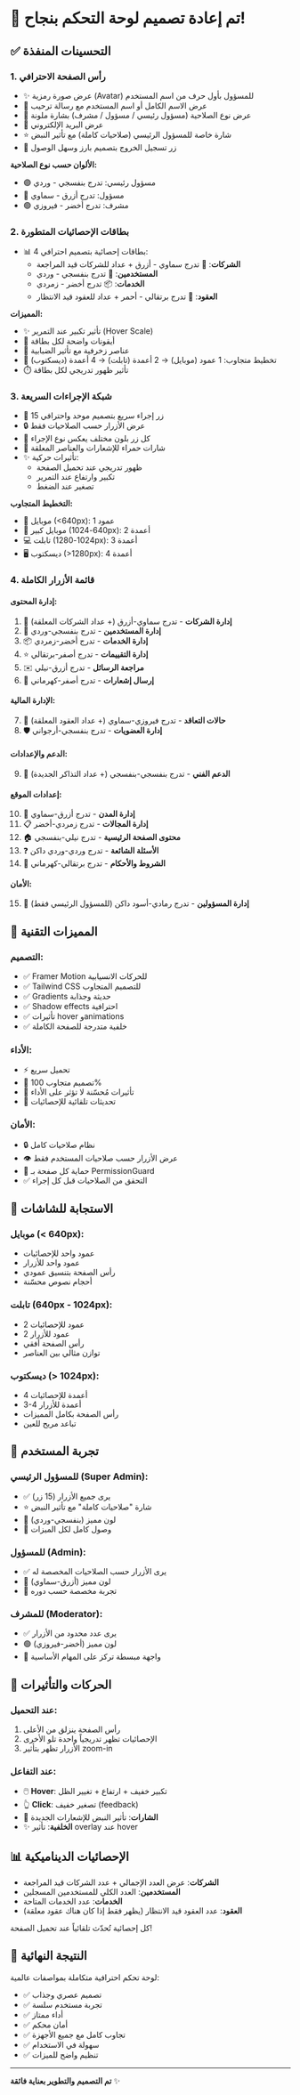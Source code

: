 # 🎨 تم إعادة تصميم لوحة التحكم بنجاح!

## ✅ التحسينات المنفذة

### 1. **رأس الصفحة الاحترافي**
- ✨ عرض صورة رمزية (Avatar) للمسؤول بأول حرف من اسم المستخدم
- 👤 عرض الاسم الكامل أو اسم المستخدم مع رسالة ترحيب
- 🎯 عرض نوع الصلاحية (مسؤول رئيسي / مسؤول / مشرف) بشارة ملونة
- 📧 عرض البريد الإلكتروني
- ⭐ شارة خاصة للمسؤول الرئيسي (صلاحيات كاملة) مع تأثير النبض
- 🚪 زر تسجيل الخروج بتصميم بارز وسهل الوصول

**الألوان حسب نوع الصلاحية:**
- 🟣 مسؤول رئيسي: تدرج بنفسجي - وردي
- 🔵 مسؤول: تدرج أزرق - سماوي
- 🟢 مشرف: تدرج أخضر - فيروزي

### 2. **بطاقات الإحصائيات المتطورة**
- 📊 4 بطاقات إحصائية بتصميم احترافي:
  - **الشركات**: 🏢 تدرج سماوي - أزرق + عداد للشركات قيد المراجعة
  - **المستخدمين**: 👥 تدرج بنفسجي - وردي
  - **الخدمات**: 📦 تدرج أخضر - زمردي
  - **العقود**: 📄 تدرج برتقالي - أحمر + عداد للعقود قيد الانتظار

**المميزات:**
- ✨ تأثير تكبير عند التمرير (Hover Scale)
- 🎯 أيقونات واضحة لكل بطاقة
- 💫 عناصر زخرفية مع تأثير الضبابية
- 📱 تخطيط متجاوب: 1 عمود (موبايل) → 2 أعمدة (تابلت) → 4 أعمدة (ديسكتوب)
- ⏱️ تأثير ظهور تدريجي لكل بطاقة

### 3. **شبكة الإجراءات السريعة**
- 🎯 15 زر إجراء سريع بتصميم موحد واحترافي
- 🔒 عرض الأزرار حسب الصلاحيات فقط
- 🎨 كل زر بلون مختلف يعكس نوع الإجراء
- 🔔 شارات حمراء للإشعارات والعناصر المعلقة
- ✨ تأثيرات حركية:
  - ظهور تدريجي عند تحميل الصفحة
  - تكبير وارتفاع عند التمرير
  - تصغير عند الضغط

**التخطيط المتجاوب:**
- 📱 موبايل (<640px): 1 عمود
- 📱 موبايل كبير (640-1024px): 2 أعمدة
- 💻 تابلت (1024-1280px): 3 أعمدة
- 🖥️ ديسكتوب (>1280px): 4 أعمدة

### 4. **قائمة الأزرار الكاملة**

#### إدارة المحتوى:
1. 🏢 **إدارة الشركات** - تدرج سماوي-أزرق (+ عداد الشركات المعلقة)
2. 👥 **إدارة المستخدمين** - تدرج بنفسجي-وردي
3. 📦 **إدارة الخدمات** - تدرج أخضر-زمردي
4. ⭐ **إدارة التقييمات** - تدرج أصفر-برتقالي
5. ✉️ **مراجعة الرسائل** - تدرج أزرق-نيلي
6. 🔔 **إرسال إشعارات** - تدرج أصفر-كهرماني

#### الإدارة المالية:
7. 📄 **حالات التعاقد** - تدرج فيروزي-سماوي (+ عداد العقود المعلقة)
8. 🛡️ **إدارة العضويات** - تدرج بنفسجي-أرجواني

#### الدعم والإعدادات:
9. 🎯 **الدعم الفني** - تدرج بنفسجي-بنفسجي (+ عداد التذاكر الجديدة)

#### إعدادات الموقع:
10. 📍 **إدارة المدن** - تدرج أزرق-سماوي
11. 📋 **إدارة المجالات** - تدرج زمردي-أخضر
12. 🏠 **محتوى الصفحة الرئيسية** - تدرج نيلي-بنفسجي
13. ❓ **الأسئلة الشائعة** - تدرج وردي-وردي داكن
14. 📜 **الشروط والأحكام** - تدرج برتقالي-كهرماني

#### الأمان:
15. 👤 **إدارة المسؤولين** - تدرج رمادي-أسود داكن (للمسؤول الرئيسي فقط)

## 🎨 المميزات التقنية

### التصميم:
- ✅ Framer Motion للحركات الانسيابية
- ✅ Tailwind CSS للتصميم المتجاوب
- ✅ Gradients حديثة وجذابة
- ✅ Shadow effects احترافية
- ✅ تأثيرات hover وanimations
- ✅ خلفية متدرجة للصفحة الكاملة

### الأداء:
- ⚡ تحميل سريع
- 📱 تصميم متجاوب 100%
- 🎯 تأثيرات مُحسّنة لا تؤثر على الأداء
- 🔄 تحديثات تلقائية للإحصائيات

### الأمان:
- 🔒 نظام صلاحيات كامل
- 👁️ عرض الأزرار حسب صلاحيات المستخدم فقط
- 🚫 حماية كل صفحة بـ PermissionGuard
- ✅ التحقق من الصلاحيات قبل كل إجراء

## 📱 الاستجابة للشاشات

### موبايل (< 640px):
- عمود واحد للإحصائيات
- عمود واحد للأزرار
- رأس الصفحة بتنسيق عمودي
- أحجام نصوص محسّنة

### تابلت (640px - 1024px):
- 2 عمود للإحصائيات
- 2 عمود للأزرار
- رأس الصفحة أفقي
- توازن مثالي بين العناصر

### ديسكتوب (> 1024px):
- 4 أعمدة للإحصائيات
- 3-4 أعمدة للأزرار
- رأس الصفحة بكامل المميزات
- تباعد مريح للعين

## 🎯 تجربة المستخدم

### للمسؤول الرئيسي (Super Admin):
- ✅ يرى جميع الأزرار (15 زر)
- ⭐ شارة "صلاحيات كاملة" مع تأثير النبض
- 🎨 لون مميز (بنفسجي-وردي)
- 👑 وصول كامل لكل الميزات

### للمسؤول (Admin):
- ✅ يرى الأزرار حسب الصلاحيات المخصصة له
- 🔵 لون مميز (أزرق-سماوي)
- 🎯 تجربة مخصصة حسب دوره

### للمشرف (Moderator):
- ✅ يرى عدد محدود من الأزرار
- 🟢 لون مميز (أخضر-فيروزي)
- 🎯 واجهة مبسطة تركز على المهام الأساسية

## 🔄 الحركات والتأثيرات

### عند التحميل:
1. رأس الصفحة ينزلق من الأعلى
2. الإحصائيات تظهر تدريجياً واحدة تلو الأخرى
3. الأزرار تظهر بتأثير zoom-in

### عند التفاعل:
- 🖱️ **Hover**: تكبير خفيف + ارتفاع + تغيير الظل
- 👆 **Click**: تصغير خفيف (feedback)
- 🔔 **الشارات**: تأثير النبض للإشعارات الجديدة
- ✨ **الخلفية**: تأثير overlay عند hover

## 📊 الإحصائيات الديناميكية

- **الشركات**: عرض العدد الإجمالي + عدد الشركات قيد المراجعة
- **المستخدمين**: العدد الكلي للمستخدمين المسجلين
- **الخدمات**: عدد الخدمات المتاحة
- **العقود**: عدد العقود قيد الانتظار (يظهر فقط إذا كان هناك عقود معلقة)

كل إحصائية تُحدّث تلقائياً عند تحميل الصفحة!

## 🎉 النتيجة النهائية

لوحة تحكم احترافية متكاملة بمواصفات عالمية:
- ✅ تصميم عصري وجذاب
- ✅ تجربة مستخدم سلسة
- ✅ أداء ممتاز
- ✅ أمان محكم
- ✅ تجاوب كامل مع جميع الأجهزة
- ✅ سهولة في الاستخدام
- ✅ تنظيم واضح للميزات

---

**تم التصميم والتطوير بعناية فائقة** ✨
